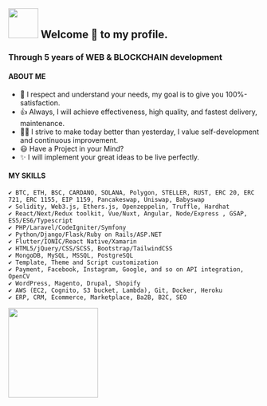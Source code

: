 ## <img height="60" width="60" src="https://media1.tenor.com/images/3ca4190df184f2329bb9f0bd06ea0cc2/tenor.gif?itemid=10604183" /> Welcome 🎉 to my profile.

### Through 5 years of WEB & BLOCKCHAIN development
#### ABOUT ME

- 🚀 I respect and understand your needs, my goal is to give you 100%-satisfaction.
- 👍 Always, I will achieve effectiveness, high quality, and fastest delivery, maintenance.
- 👨‍🎓 I strive to make today better than yesterday, I value self-development and continuous improvement.
- 😃 Have a Project in your Mind?
- ✨ I will implement your great ideas to be live perfectly.

#### MY SKILLS
    ✔ BTC, ETH, BSC, CARDANO, SOLANA, Polygon, STELLER, RUST, ERC 20, ERC 721, ERC 1155, EIP 1159, Pancakeswap, Uniswap, Babyswap
    ✔ Solidity, Web3.js, Ethers.js, Openzeppelin, Truffle, Hardhat
    ✔ React/Next/Redux toolkit, Vue/Nuxt, Angular, Node/Express , GSAP, ES5/ES6/Typescript
    ✔ PHP/Laravel/CodeIgniter/Symfony
    ✔ Python/Django/Flask/Ruby on Rails/ASP.NET
    ✔ Flutter/IONIC/React Native/Xamarin
    ✔ HTML5/jQuery/CSS/SCSS, Bootstrap/TailwindCSS
    ✔ MongoDB, MySQL, MSSQL, PostgreSQL
    ✔ Template, Theme and Script customization
    ✔ Payment, Facebook, Instagram, Google, and so on API integration, OpenCV
    ✔ WordPress, Magento, Drupal, Shopify
    ✔ AWS (EC2, Cognito, S3 bucket, Lambda), Git, Docker, Heroku
    ✔ ERP, CRM, Ecommerce, Marketplace, Ba2B, B2C, SEO

<img height="180em" src="https://github-readme-stats.vercel.app/api?username=Gapur&show_icons=true&hide_border=true&&count_private=true&include_all_commits=true" />
